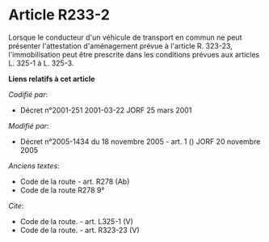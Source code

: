 # Article R233-2

Lorsque le conducteur d'un véhicule de transport en commun ne peut présenter l'attestation d'aménagement prévue à l'article
R. 323-23, l'immobilisation peut être prescrite dans les conditions prévues aux articles L. 325-1 à L. 325-3.

**Liens relatifs à cet article**

_Codifié par_:

  - Décret n°2001-251 2001-03-22 JORF 25 mars 2001

_Modifié par_:

  - Décret n°2005-1434 du 18 novembre 2005 - art. 1 () JORF 20 novembre 2005

_Anciens textes_:

  - Code de la route - art. R278 (Ab)
  - Code de la route R278 9°

_Cite_:

  - Code de la route. - art. L325-1 (V)
  - Code de la route. - art. R323-23 (V)
